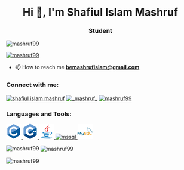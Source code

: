 <h1 align="center">Hi 👋, I'm Shafiul Islam Mashruf</h1>
<h3 align="center">Student</h3>

<p align="left"> <img src="https://komarev.com/ghpvc/?username=mashruf99&label=Profile%20views&color=0e75b6&style=flat" alt="mashruf99" /> </p>

<p align="left"> <a href="https://github.com/ryo-ma/github-profile-trophy"><img src="https://github-profile-trophy.vercel.app/?username=mashruf99" alt="mashruf99" /></a> </p>

- 📫 How to reach me **bemashrufislam@gmail.com**

<h3 align="left">Connect with me:</h3>
<p align="left">
<a href="https://fb.com/shafiul islam mashruf" target="blank"><img align="center" src="https://raw.githubusercontent.com/rahuldkjain/github-profile-readme-generator/master/src/images/icons/Social/facebook.svg" alt="shafiul islam mashruf" height="30" width="40" /></a>
<a href="https://instagram.com/_mashruf_" target="blank"><img align="center" src="https://raw.githubusercontent.com/rahuldkjain/github-profile-readme-generator/master/src/images/icons/Social/instagram.svg" alt="_mashruf_" height="30" width="40" /></a>
<a href="https://codeforces.com/profile/mashruf99" target="blank"><img align="center" src="https://raw.githubusercontent.com/rahuldkjain/github-profile-readme-generator/master/src/images/icons/Social/codeforces.svg" alt="mashruf99" height="30" width="40" /></a>
</p>

<h3 align="left">Languages and Tools:</h3>
<p align="left"> <a href="https://www.cprogramming.com/" target="_blank" rel="noreferrer"> <img src="https://raw.githubusercontent.com/devicons/devicon/master/icons/c/c-original.svg" alt="c" width="40" height="40"/> </a> <a href="https://www.w3schools.com/cpp/" target="_blank" rel="noreferrer"> <img src="https://raw.githubusercontent.com/devicons/devicon/master/icons/cplusplus/cplusplus-original.svg" alt="cplusplus" width="40" height="40"/> </a> <a href="https://www.java.com" target="_blank" rel="noreferrer"> <img src="https://raw.githubusercontent.com/devicons/devicon/master/icons/java/java-original.svg" alt="java" width="40" height="40"/> </a> <a href="https://www.microsoft.com/en-us/sql-server" target="_blank" rel="noreferrer"> <img src="https://www.svgrepo.com/show/303229/microsoft-sql-server-logo.svg" alt="mssql" width="40" height="40"/> </a> <a href="https://www.mysql.com/" target="_blank" rel="noreferrer"> <img src="https://raw.githubusercontent.com/devicons/devicon/master/icons/mysql/mysql-original-wordmark.svg" alt="mysql" width="40" height="40"/> </a> </p>

<p><img align="left" src="https://github-readme-stats.vercel.app/api/top-langs?username=mashruf99&show_icons=true&locale=en&layout=compact" alt="mashruf99" /></p>

<p>&nbsp;<img align="center" src="https://github-readme-stats.vercel.app/api?username=mashruf99&show_icons=true&locale=en" alt="mashruf99" /></p>

<p><img align="center" src="https://github-readme-streak-stats.herokuapp.com/?user=mashruf99&" alt="mashruf99" /></p>
